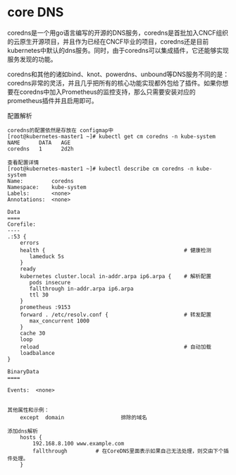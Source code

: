# core DNS

coredns是一个用go语言编写的开源的DNS服务，coredns是首批加入CNCF组织的云原生开源项目，并且作为已经在CNCF毕业的项目，coredns还是目前kubernetes中默认的dns服务。同时，由于coredns可以集成插件，它还能够实现服务发现的功能。

coredns和其他的诸如bind、knot、powerdns、unbound等DNS服务不同的是：coredns非常的灵活，并且几乎把所有的核心功能实现都外包给了插件。如果你想要在coredns中加入Prometheus的监控支持，那么只需要安装对应的prometheus插件并且启用即可。

配置解析

```
coredns的配置依然是存放在 configmap中
[root@kubernetes-master1 ~]# kubectl get cm coredns -n kube-system
NAME      DATA   AGE
coredns   1      2d2h
```

```
查看配置详情
[root@kubernetes-master1 ~]# kubectl describe cm coredns -n kube-system
Name:         coredns
Namespace:    kube-system
Labels:       <none>
Annotations:  <none>
​
Data
====
Corefile:
----
.:53 {
    errors
    health {                                            # 健康检测
       lameduck 5s
    }
    ready
    kubernetes cluster.local in-addr.arpa ip6.arpa {    # 解析配置
       pods insecure
       fallthrough in-addr.arpa ip6.arpa
       ttl 30
    }
    prometheus :9153
    forward . /etc/resolv.conf {                        # 转发配置  
       max_concurrent 1000
    }
    cache 30
    loop
    reload                                              # 自动加载
    loadbalance
}
​
BinaryData
====
​
Events:  <none>
​
```

```
其他属性和示例：
    except  domain                  排除的域名
​
添加dns解析
    hosts {
        192.168.8.100 www.example.com
        fallthrough         # 在CoreDNS里面表示如果自己无法处理，则交由下个插件处理。
    }
​
```
